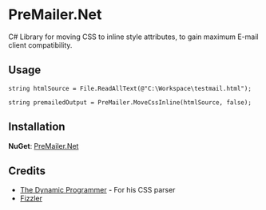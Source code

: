PreMailer.Net
==========

C# Library for moving CSS to inline style attributes, to gain maximum E-mail client compatibility.

Usage
---------

    string htmlSource = File.ReadAllText(@"C:\Workspace\testmail.html");
    
    string premailedOutput = PreMailer.MoveCssInline(htmlSource, false);

Installation
----------
**NuGet**: [PreMailer.Net](http://nuget.org/List/Packages/PreMailer.Net)



Credits
-------

* [The Dynamic Programmer](http://blog.dynamicprogrammer.com/2008/01/20/CSSParserClassInNET.aspx) - For his CSS parser
* [Fizzler](http://code.google.com/p/fizzler/)